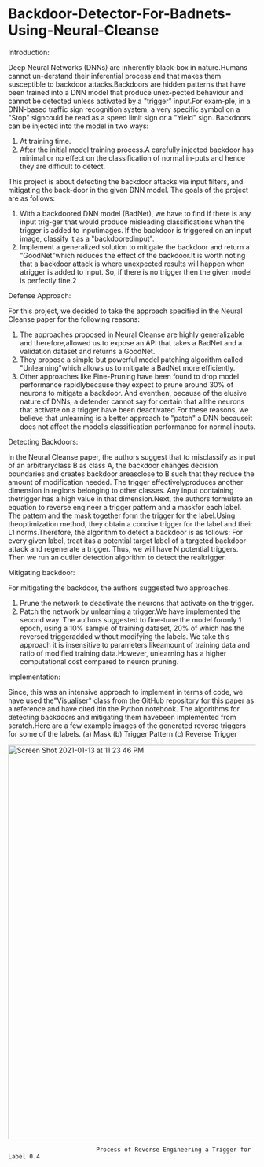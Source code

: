 # Backdoor-Detector-For-Badnets-Using-Neural-Cleanse

Introduction:

Deep Neural Networks (DNNs) are inherently black-box in nature.Humans cannot un-derstand their inferential process and that makes them susceptible to backdoor attacks.Backdoors are hidden patterns that have been trained into a DNN model that produce unex-pected behaviour and cannot be detected unless activated by a "trigger" input.For exam-ple, in a DNN-based traffic sign recognition system, a very specific symbol on a "Stop" signcould be read as a speed limit sign or a "Yield" sign.
Backdoors can be injected into the model in two ways:

1.  At training time.
2.  After the initial model training process.A carefully injected backdoor has minimal or no effect on the classification of normal in-puts and hence they are difficult to detect.

This project is about detecting the backdoor attacks via input filters, and mitigating the back-door in the given DNN model. 
The goals of the project are as follows:

1.  With a backdoored DNN model (BadNet), we have to find if there is any input trig-ger that would produce misleading classifications when the trigger is added to inputimages.  If the backdoor is triggered on an input image, classify it as a "backdooredinput".
2.  Implement a generalized solution to mitigate the backdoor and return a "GoodNet"which reduces the effect of the backdoor.It is worth noting that a backdoor attack is where unexpected results will happen when atrigger is added to input. So, if there is no trigger then the given model is perfectly fine.2


Defense Approach:

For this project, we decided to take the approach specified in the Neural Cleanse paper for the following reasons:
1.  The approaches proposed in Neural Cleanse are highly generalizable and therefore,allowed us to expose an API that takes a BadNet and a validation dataset and returns a GoodNet.
2.  They propose a simple but powerful model patching algorithm called "Unlearning"which allows us to mitigate a BadNet more efficiently.
3.  Other approaches like Fine-Pruning have been found to drop model performance rapidlybecause they expect to prune around 30% of neurons to mitigate a backdoor. And eventhen, because of the elusive nature of DNNs, a defender cannot say for certain that allthe neurons that activate on a trigger have been deactivated.For these reasons, we believe that unlearning is a better approach to "patch" a DNN becauseit does not affect the model’s classification performance for normal inputs.

Detecting Backdoors:

In the Neural Cleanse paper, the authors suggest that to misclassify as input of an arbitraryclass B as class A, the backdoor changes decision boundaries and creates backdoor areasclose to B such that they reduce the amount of modification needed.  The trigger effectivelyproduces another dimension in regions belonging to other classes. Any input containing thetrigger has a high value in that dimension.Next,  the authors formulate an equation to reverse engineer a trigger pattern and a maskfor each label.  The pattern and the mask together form the trigger for the label.Using theoptimization method, they obtain a concise trigger for the label and their L1 norms.Therefore, the algorithm to detect a backdoor is as follows:  For every given label, treat itas a potential target label of a targeted backdoor attack and regenerate a trigger.  Thus, we will have N potential triggers. Then we run an outlier detection algorithm to detect the realtrigger.

Mitigating backdoor:

For mitigating the backdoor, the authors suggested two approaches.
1.  Prune the network to deactivate the neurons that activate on the trigger.
2.  Patch the network by unlearning a trigger.We have implemented the second way.   The authors suggested to fine-tune the model foronly 1 epoch, using a 10% sample of training dataset, 20% of which has the reversed triggeradded without modifying the labels. We take this approach it is insensitive to parameters likeamount of training data and ratio of modified training data.However, unlearning has a higher computational cost compared to neuron pruning.

Implementation:

Since, this was an intensive approach to implement in terms of code, we have used the"Visualiser" class from the GitHub repository for this paper as a reference and have cited itin the Python notebook.  The algorithms for detecting backdoors and mitigating them havebeen implemented from scratch.Here are a few example images of the generated reverse triggers for some of the labels.
(a) Mask
(b) Trigger Pattern
(c) Reverse Trigger



<img width="802" alt="Screen Shot 2021-01-13 at 11 23 46 PM" src="https://user-images.githubusercontent.com/61479934/104544693-659c7400-55f6-11eb-9dd0-7884e1faac41.png">


                             Process of Reverse Engineering a Trigger for Label 0.4
